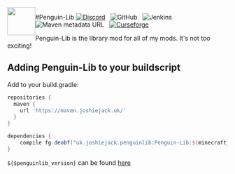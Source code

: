 <img style="float: left" width=64px src="https://harvestfestivalwiki.com/images/f/fd/Penguin-Lib.png">

#Penguin-Lib
 [![Discord](https://img.shields.io/discord/227497118498029569?style=plastic&colorB=7289DA&logo=discord&logoColor=white)](http://discord.gg/0vVjLvWg5kyQwnHG) &nbsp; ![GitHub](https://img.shields.io/github/license/joshiejack/Penguin-Lib?color=%23990000&style=plastic) &nbsp; ![Jenkins](https://img.shields.io/jenkins/build?jobUrl=https%3A%2F%2Fjenkins.joshiejack.uk%2Fjob%2FPenguin-Lib%2F&style=plastic) &nbsp; ![Maven metadata URL](https://img.shields.io/maven-metadata/v?metadataUrl=https%3A%2F%2Fmaven.joshiejack.uk%2Fuk%2Fjoshiejack%2Fpenguinlib%2FPenguin-Lib%2Fmaven-metadata.xml&style=plastic) &nbsp; [![Curseforge](http://cf.way2muchnoise.eu/full_penguin-lib_downloads.svg)](https://www.curseforge.com/minecraft/mc-mods/penguin-lib)

Penguin-Lib is the library mod for all of my mods. It's not too exciting!

Adding Penguin-Lib to your buildscript
---
Add to your build.gradle:
```gradle
repositories {
  maven {
    url 'https://maven.joshiejack.uk/'
  }
}

dependencies {
    compile fg.deobf("uk.joshiejack.penguinlib:Penguin-Lib:${minecraft_version}-${penguinlib_version}")
}
```

`${$penguinlib_version}` can be found [here](https://maven.joshiejack.uk/uk/joshiejack/penguinlib/Penguin-Lib/)